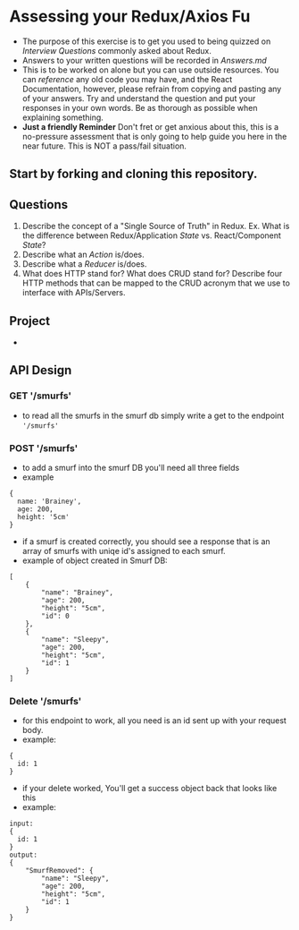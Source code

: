# Assessing your Redux/Axios Fu
* The purpose of this exercise is to get you used to being quizzed on _Interview Questions_ commonly asked about Redux.
* Answers to your written questions will be recorded in *Answers.md* 
* This is to be worked on alone but you can use outside resources. You can *reference* any old code you may have, and the React Documentation, however, please refrain from copying and pasting any of your answers. Try and understand the question and put your responses in your own words. Be as thorough as possible when explaining something. 
* **Just a friendly Reminder** Don't fret or get anxious about this, this is a no-pressure assessment that is only going to help guide you here in the near future. This is NOT a pass/fail situation. 
## Start by forking and cloning this repository.
## Questions
1. Describe the concept of a "Single Source of Truth" in Redux. Ex. What is the difference between Redux/Application _State_ vs. React/Component _State_?
2. Describe what an _Action_ is/does.
3. Describe what a _Reducer_ is/does.
4. What does HTTP stand for? What does CRUD stand for? Describe four HTTP methods that can be mapped to the CRUD acronym that we use to interface with APIs/Servers.

## Project
* 

## API Design
### GET '/smurfs'
  * to read all the smurfs in the smurf db simply write a get to the endpoint `'/smurfs'`
### POST '/smurfs'
* to add a smurf into the smurf DB you'll need all three fields
* example
```
{
  name: 'Brainey',
  age: 200,
  height: '5cm'
}
```
* if a smurf is created correctly, you should see a response that is an array of smurfs with uniqe id's assigned to each smurf.
* example of object created in Smurf DB: 
```
[
    {
        "name": "Brainey",
        "age": 200,
        "height": "5cm",
        "id": 0
    },
    {
        "name": "Sleepy",
        "age": 200,
        "height": "5cm",
        "id": 1
    }
]
```

### Delete '/smurfs'
* for this endpoint to work, all you need is an id sent up with your request body.
* example: 
```
{
  id: 1
}
```
* if your delete worked, You'll get a success object back that looks like this 
* example: 
```
input: 
{
  id: 1
}
output:
{
    "SmurfRemoved": {
        "name": "Sleepy",
        "age": 200,
        "height": "5cm",
        "id": 1
    }
}
```
#### 

